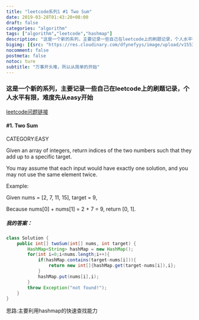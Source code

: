 ```yaml
---
title: "leetcode系列1 #1 Two Sum"
date: 2019-03-28T01:43:20+08:00
draft: false
categories: "algorithm"
tags: ["algorithm","leetcode","hashmap"]
description: "这是一个新的系列，主要记录一些自己在leetcode上的刷题记录，个人水平有限，难度先从easy开始"
bigimg: [{src: "https://res.cloudinary.com/dfynefyys/image/upload/v1553708995/personal%20website/leetcode/1-two-sum.png", desc: "Nanjing China|Mar 28,2019"}]
nocomment: false
postmeta: false
notoc: ture
subtitle: "万事开头难，所以从简单的开始"
---
```



### 这是一个新的系列，主要记录一些自己在leetcode上的刷题记录，个人水平有限，难度先从easy开始

[leetcode问题链接](https://leetcode.com/problems/two-sum/ "leetcode问题链接")
#### \#1. Two Sum
CATEGORY:EASY

Given an array of integers, return indices of the two numbers such that they add up to a specific target.

You may assume that each input would have exactly one solution, and you may not use the same element twice.

Example:

Given nums = [2, 7, 11, 15], target = 9,

Because nums[0] + nums[1] = 2 + 7 = 9,
return [0, 1].

##### 我的答案：
```java
class Solution {
    public int[] twoSum(int[] nums, int target) {
        HashMap<String> hashMap = new HashMap();
        for(int i=0;i<nums.length;i++){
            if(hashMap.contains(target-nums[i])){
                return new int[]{hashMap.get(target-nums[i]),i};
            }
            hashMap.put(nums[i],i);
        }
        throw Exception("not found!");
    }
}
```
思路:主要利用hashmap的快速查找能力

